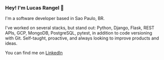 ### Hey! I'm Lucas Rangel 👋

I'm a software developer based in Sao Paulo, BR.

I've worked on several stacks, but stand out: Python, Django, Flask, REST APIs, GCP, MongoDB, PostgreSQL, pytest, in addition to code versioning with Git. Self-taught, proactive, and always looking to improve products and ideas.

You can find me on [LinkedIn](https://www.linkedin.com/in/lucasfijf)